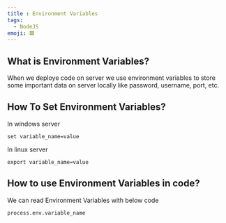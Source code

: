 ```yaml
---
title : Environment Variables
tags:
  - NodeJS
emoji: 🟩
---
```

## What is Environment Variables?
When we deploye code on server we use environment variables to store some important data on server locally like password, username, port, etc.

## How To Set Environment Variables?

In windows server

```Terminal
set variable_name=value
```
In linux server

```Terminal
export variable_name=value
```

## How to use Environment Variables in code?
We can read Environment Variables with below code

```JS
process.env.variable_name
```